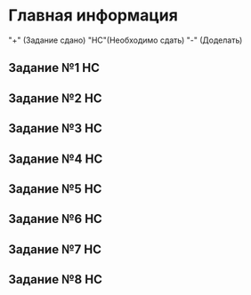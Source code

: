 # Главная информация
"+" (Задание сдано)
"НС"(Необходимо сдать)
"-"  (Доделать)

## Задание №1 НС
## Задание №2 НС
## Задание №3 НС
## Задание №4 НС
## Задание №5 НС
## Задание №6 НС
## Задание №7 НС
## Задание №8 НС
